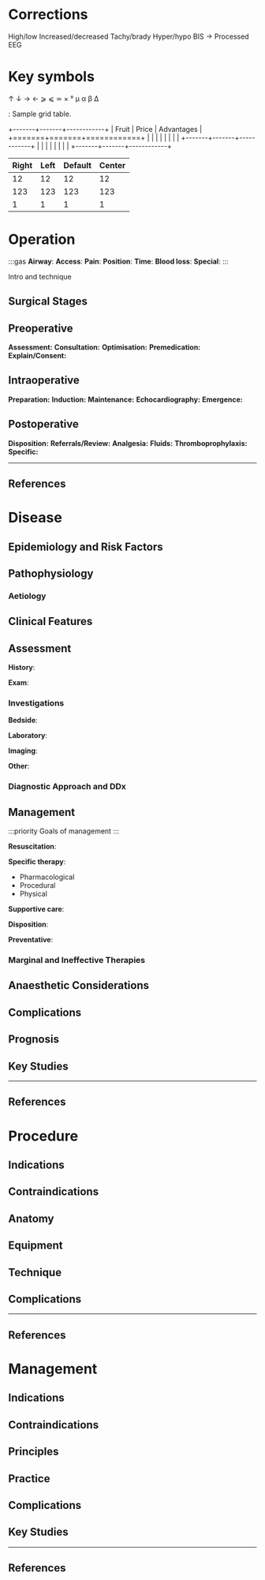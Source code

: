 # Corrections

High/low
Increased/decreased
Tachy/brady
Hyper/hypo
BIS -> Processed EEG

# Key symbols

↑
↓
→
←
⩾
⩽
≃
×
°
μ
α
β
Δ

: Sample grid table.

+-------+-------+------------+
| Fruit | Price | Advantages |
+=======+=======+============+
|       |       |            |
|       |       |            |
+-------+-------+------------+
|       |       |            |
|       |       |            |
+-------+-------+------------+

| Right | Left | Default | Center |
|-------|------|---------|--------|
|   12  |  12  |    12   |    12  |
|  123  |  123 |   123   |   123  |
|    1  |    1 |     1   |     1  |


# Operation

:::gas
**Airway**: 
**Access**: 
**Pain**: 
**Position**:
**Time**: 
**Blood loss**:
**Special**:
:::

Intro and technique

## Surgical Stages

## Preoperative

**Assessment:**
**Consultation:**
**Optimisation:**
**Premedication:**
**Explain/Consent:**

## Intraoperative

**Preparation:**
**Induction:**
**Maintenance:**
**Echocardiography:**
**Emergence:**

## Postoperative

**Disposition:**
**Referrals/Review:**
**Analgesia:**
**Fluids:**
**Thromboprophylaxis:**
**Specific:**

---

## References


# Disease


## Epidemiology and Risk Factors

## Pathophysiology

### Aetiology

## Clinical Features

## Assessment

**History**:

**Exam**:

### Investigations

**Bedside**:

**Laboratory**:

**Imaging**:

**Other**:

### Diagnostic Approach and DDx


## Management

:::priority
Goals of management
:::

**Resuscitation**:

**Specific therapy**:

* Pharmacological
* Procedural
* Physical

**Supportive care**:

**Disposition**:

**Preventative**:


### Marginal and Ineffective Therapies

## Anaesthetic Considerations

## Complications

## Prognosis

## Key Studies


---

## References




# Procedure

## Indications

## Contraindications

## Anatomy

## Equipment

## Technique

## Complications


---

## References


# Management

## Indications

## Contraindications

## Principles

## Practice


## Complications


## Key Studies

---

## References
